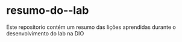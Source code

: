 # resumo-do--lab
Este repositorio contém um resumo das lições aprendidas durante o desenvolvimento do lab na DIO
